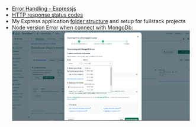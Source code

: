- [Error Handling - Expressjs](https://expressjs.com/en/guide/error-handling.html)
- [HTTP response status codes](https://developer.mozilla.org/en-US/docs/Web/HTTP/Status)
- My Express application [folder structure](https://dev.to/webzth/my-express-application-folder-structure-and-setup-for-fullstack-projects-2p6l) and setup for fullstack projects
- Node version Error when connect with MongoDb: ![nodeVersionError](/referral_source/assets/nodeVersionError.png)